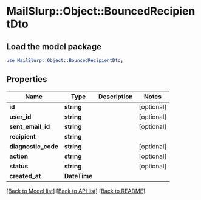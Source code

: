 # MailSlurp::Object::BouncedRecipientDto

## Load the model package
```perl
use MailSlurp::Object::BouncedRecipientDto;
```

## Properties
Name | Type | Description | Notes
------------ | ------------- | ------------- | -------------
**id** | **string** |  | [optional] 
**user_id** | **string** |  | [optional] 
**sent_email_id** | **string** |  | [optional] 
**recipient** | **string** |  | 
**diagnostic_code** | **string** |  | [optional] 
**action** | **string** |  | [optional] 
**status** | **string** |  | [optional] 
**created_at** | **DateTime** |  | 

[[Back to Model list]](../README#documentation-for-models) [[Back to API list]](../README#documentation-for-api-endpoints) [[Back to README]](../README)


